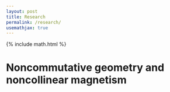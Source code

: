 ```yaml
---
layout: post
title: Research
permalink: /research/
usemathjax: true
---
```


{% include math.html %}

# Noncommutative geometry and noncollinear magnetism

<!-- # Hello

## Test
$x^2$
\[x^2\] -->
